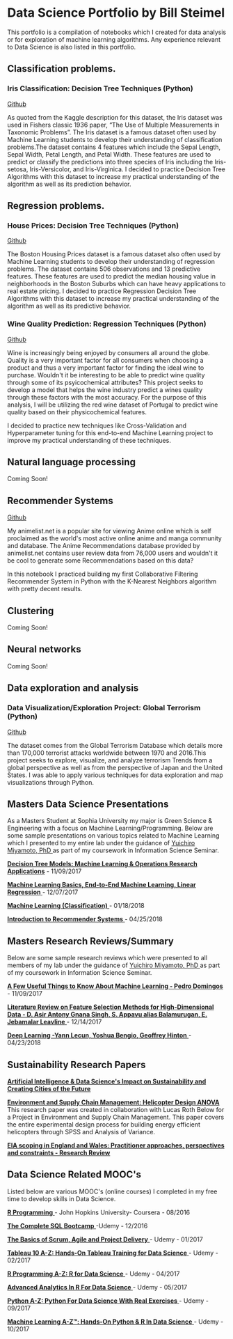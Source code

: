 # Data Science Portfolio by Bill Steimel

This portfolio is a compilation of notebooks which I created for data analysis or for exploration of machine learning algorithms. Any experience relevant to Data Science is also listed in this portfolio. 

## Classification problems.

### Iris Classification: Decision Tree Techniques (Python)
[Github](https://github.com/steimel64/steimel64.github.io/blob/master/Notebooks/Iris%20Notebook.ipynb) 

As quoted from the Kaggle description for this dataset, the Iris dataset was used in Fishers classic 1936 paper, “The Use of Multiple Measurements in Taxonomic Problems”. 
The Iris dataset is a famous dataset often used by Machine Learning students to develop their understanding of classification problems.The dataset contains 4 features which include the Sepal Length, Sepal Width, Petal Length, and Petal Width. These features are used to predict or classify the predictions into three species of Iris including the Iris-setosa, Iris-Versicolor, and Iris-Virginica.
I decided to practice Decision Tree Algorithms with this dataset to increase my practical understanding of the algorithm as well as its prediction behavior.

## Regression problems.

### House Prices: Decision Tree Techniques (Python) 
[Github](https://github.com/steimel64/steimel64.github.io/blob/master/Notebooks/Boston%20Housing%20Notebook.ipynb)

The Boston Housing Prices dataset is a famous dataset also often used by Machine Learning students to develop their understanding of regression problems. The dataset contains 506 observations and 13 predictive features. These features are used to predict the median housing value in neighborhoods in the Boston Suburbs which can have heavy applications to real estate pricing. 
I decided to practice Regression Decision Tree Algorithms with this dataset to increase my practical understanding of the algorithm as well as its predictive behavior.

### Wine Quality Prediction: Regression Techniques (Python) 
[Github](https://github.com/steimel64/steimel64.github.io/blob/master/Notebooks/Wine.ipynb)

Wine is increasingly being enjoyed by consumers all around the globe. Quality is a very important factor for all consumers when choosing a product and thus a very important factor for finding the ideal wine to purchase.
Wouldn't it be interesting to be able to predict wine quality through some of its psyicochemical attributes? This project seeks to develop a model that helps the wine industry predict a wines quality through these factors with the most accuracy. For the purpose of this analysis, I will be utilizing the red wine dataset of Portugal to predict wine quality based on their physicochemical features.
 
I decided to practice new techniques like Cross-Validation and Hyperparameter tuning for this end-to-end Machine Learning project to improve my practical understanding of these techniques. 


## Natural language processing
Coming Soon! 

## Recommender Systems
[Github](https://github.com/steimel64/steimel64.github.io/blob/master/Notebooks/Anime%20Recommender/Recommender.ipynb)

My animelist.net is a popular site for viewing Anime online which is self proclaimed as the world's most active online anime and manga community and database. The Anime Recommendations database provided by animelist.net contains user review data from 76,000 users and wouldn't it be cool to generate some Recommendations based on this data? 

In this notebook I practiced building my first Collaborative Filtering Recommender System in Python with the K-Nearest Neighbors algorithm with pretty decent results. 


## Clustering
Coming Soon! 

## Neural networks
Coming Soon! 


## Data exploration and analysis

### Data Visualization/Exploration Project: Global Terrorism (Python) 
[Github](https://github.com/steimel64/steimel64.github.io/blob/master/Notebooks/Terrorism/Terrorism.ipynb)

The dataset comes from the Global Terrorism Database which details more than 170,000 terrorist attacks worldwide between 1970 and 2016.This project seeks to explore, visualize, and analyze terrorism Trends from a global perspective as well as from the perspective of Japan and the United States. I was able to apply various techniques for data exploration and map visualizations through Python. 

## Masters Data Science Presentations 
As a Masters Student at Sophia University my major is Green Science & Engineering with a focus on Machine Learning/Programming. Below are some sample presentations on various topics related to Machine Learning which I presented to my entire lab under the guidance of [ Yuichiro Miyamoto, PhD ](http://www.ics.sophia.ac.jp/miyamoto/) as part of my coursework in Information Science Seminar.

[ **Decision Tree Models: Machine Learning & Operations Research Applications**](https://github.com/steimel64/steimel64.github.io/blob/master/Tutorials/DecisionTreeModelsML_OR.pdf)  - 11/09/2017 

[ **Machine Learning Basics, End-to-End Machine Learning, Linear Regression** ](https://github.com/steimel64/steimel64.github.io/blob/master/Tutorials/MLBasics.pdf)  - 12/07/2017

[ **Machine Learning (Classification)** ](https://github.com/steimel64/steimel64.github.io/blob/master/Tutorials/Classification.pdf)  - 01/18/2018

[ **Introduction to Recommender Systems** ](https://github.com/steimel64/steimel64.github.io/blob/master/Tutorials/Intro_RecommenderSystems.pdf)  - 04/25/2018


## Masters Research Reviews/Summary
Below are some sample research reviews which were presented to all members of my lab under the guidance of 
[ Yuichiro Miyamoto, PhD ](http://www.ics.sophia.ac.jp/miyamoto/) as part of my coursework in Information Science Seminar. 

[ **A Few Useful Things to Know About Machine Learning - Pedro Domingos**](https://github.com/steimel64/steimel64.github.io/blob/master/ResearchReviews/AFewUsefulThingstoKnowAboutML.pdf)  - 11/09/2017 

[ **Literature Review on Feature Selection Methods for High-Dimensional Data - D. Asir Antony Gnana Singh, S. Appavu alias Balamurugan, E. Jebamalar Leavline** ](https://github.com/steimel64/steimel64.github.io/blob/master/ResearchReviews/FeatureSelection.pdf)  - 12/14/2017 

[ **Deep Learning -Yann Lecun, Yoshua Bengio, Geoffrey Hinton** ](https://github.com/steimel64/steimel64.github.io/blob/master/ResearchReviews/DeepLearningSurvey.pdf) - 04/23/2018


## Sustainability Research Papers 
[ **Artificial Intelligence & Data Science's Impact on Sustainability and Creating Cities of the Future** ](https://github.com/steimel64/steimel64.github.io/blob/master/Research%20Papers/Artificial%20Intelligence%20%26%20Data%20Science%E2%80%99s%20Impact%20on%20Sustainability%20and%20Creating%20Cities%20of%20the%20Future.pdf)

[ **Environment and Supply Chain Management: Helicopter Design ANOVA** ](https://github.com/steimel64/steimel64.github.io/blob/master/Research%20Papers/Environment%20and%20Supply%20Chain%20Management%20ANOVA.pdf)
This research paper was created in collaboration with Lucas Roth Below for a Project in Environment and Supply Chain Management. This paper covers the entire experimental design process for building energy efficient helicopters through SPSS and Analysis of Variance. 

[ **EIA scoping in England and Wales: Practitioner approaches, perspectives and constraints - Research Review** ](https://github.com/steimel64/steimel64.github.io/blob/master/Research%20Papers/EIA_Review_UK_Wales.pdf) 

## Data Science Related MOOC's 
Listed below are various MOOC's (online courses) I completed in my free time to develop skills in Data Science. 

[ **R Programming** ](https://www.coursera.org/account/accomplishments/certificate/YLPTQ5LKZT4P) - John Hopkins University- Coursera - 08/2016

[ **The Complete SQL Bootcamp** ](https://www.udemy.com/certificate/UC-LCCKRLTT/) -Udemy - 12/2016

[ **The Basics of Scrum, Agile and Project Delivery** ](https://www.udemy.com/certificate/UC-0HNBGTX5/) - Udemy - 01/2017

[ **Tableau 10 A-Z: Hands-On Tableau Training for Data Science** ](https://www.udemy.com/certificate/UC-SLMTDVZJ/) - Udemy - 02/2017

[ **R Programming A-Z: R for Data Science** ](https://www.udemy.com/certificate/UC-7XPVQ8YK/) - Udemy - 04/2017 

[ **Advanced Analytics In R For Data Science** ](https://www.udemy.com/certificate/UC-7YSPFXEW/) - Udemy - 05/2017

[ **Python A-Z: Python For Data Science With Real Exercises** ](https://www.udemy.com/certificate/UC-H1JDL87H/) - Udemy - 09/2017 

[ **Machine Learning A-Z™: Hands-On Python & R In Data Science** ](https://www.udemy.com/certificate/UC-R4KZFHB1/) - Udemy - 10/2017
